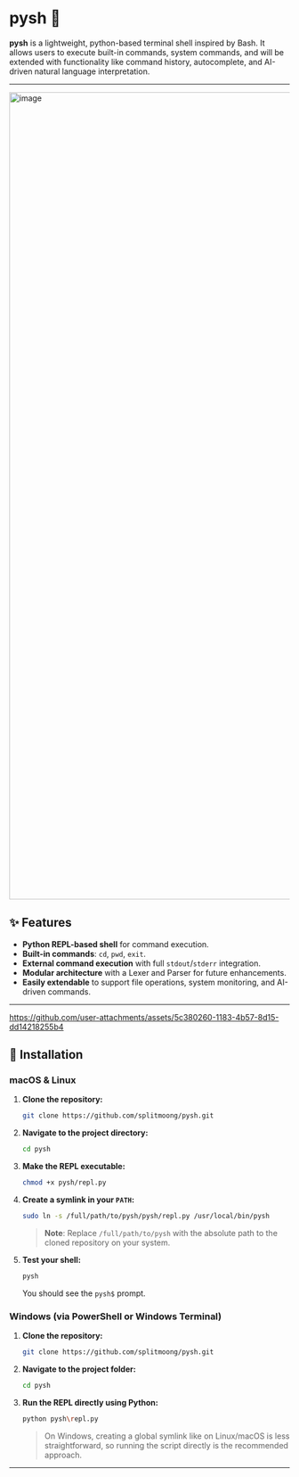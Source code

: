 # pysh 🐚

**pysh** is a lightweight, python-based terminal shell inspired by Bash.
 It allows users to execute built-in commands, system commands, and will be extended with functionality like command history, autocomplete, and AI-driven natural language interpretation.

---

<img width="2406" height="1448" alt="image" src="https://github.com/user-attachments/assets/227fffce-33a8-437b-ac8a-5f402fa888ac" />


## ✨ Features

- **Python REPL-based shell** for command execution.
- **Built-in commands**: `cd`, `pwd`, `exit`.
- **External command execution** with full `stdout`/`stderr` integration.
- **Modular architecture** with a Lexer and Parser for future enhancements.
- **Easily extendable** to support file operations, system monitoring, and AI-driven commands.

---

https://github.com/user-attachments/assets/5c380260-1183-4b57-8d15-dd14218255b4

## 🚀 Installation

### macOS & Linux

1.  **Clone the repository:**
    ```bash
    git clone https://github.com/splitmoong/pysh.git
    ```

2.  **Navigate to the project directory:**
    ```bash
    cd pysh
    ```

3.  **Make the REPL executable:**
    ```bash
    chmod +x pysh/repl.py
    ```

4.  **Create a symlink in your `PATH`:**
    ```bash
    sudo ln -s /full/path/to/pysh/pysh/repl.py /usr/local/bin/pysh
    ```
    > **Note**: Replace `/full/path/to/pysh` with the absolute path to the cloned repository on your system.

5.  **Test your shell:**
    ```bash
    pysh
    ```
    You should see the `pysh$` prompt.

### Windows (via PowerShell or Windows Terminal)

1.  **Clone the repository:**
    ```bash
    git clone https://github.com/splitmoong/pysh.git
    ```

2.  **Navigate to the project folder:**
    ```bash
    cd pysh
    ```

3.  **Run the REPL directly using Python:**
    ```bash
    python pysh\repl.py
    ```
    > On Windows, creating a global symlink like on Linux/macOS is less straightforward, so running the script directly is the recommended approach.

---
<!--
## 📁 Project Structure
--!>